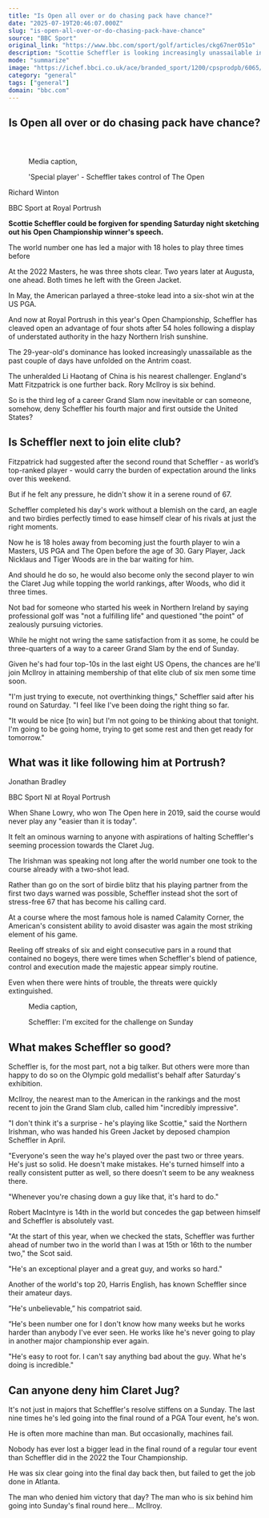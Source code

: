 ```yaml
---
title: "Is Open all over or do chasing pack have chance?"
date: "2025-07-19T20:46:07.000Z"
slug: "is-open-all-over-or-do-chasing-pack-have-chance"
source: "BBC Sport"
original_link: "https://www.bbc.com/sport/golf/articles/ckg67ner051o"
description: "Scottie Scheffler is looking increasingly unassailable in Royal Portrush - can anyone deny him his fourth major and first outside the US?"
mode: "summarize"
image: "https://ichef.bbci.co.uk/ace/branded_sport/1200/cpsprodpb/6065/live/0e2e7b90-64de-11f0-8dbd-f3d32ebd3327.jpg"
category: "general"
tags: ["general"]
domain: "bbc.com"
---
```

<div id="readability-page-1" class="page"><div><main id="main-content" data-testid="main-content"><article id="urn-bbc-ares--article-ckg67ner051o"><header data-component="headline-block"><h2 id="main-heading" type="headline" tabindex="-1"><span role="text">Is Open all over or do chasing pack have chance?</span></h2></header><div data-component="media-block"><figure><figcaption><span>Media caption, </span><p>'Special player' - Scheffler takes control of The Open</p></figcaption></figure></div><div data-component="byline-block"><p>Richard Winton</p><p>BBC Sport at Royal Portrush</p></div><div data-component="text-block"><p><b>Scottie Scheffler could be forgiven for spending Saturday night sketching out his Open Championship winner's speech.</b></p><p>The world number one has led a major with 18 holes to play three times before  </p><p>At the 2022 Masters, he was three shots clear. Two years later at Augusta, one ahead. Both times he left with the Green Jacket.</p><p>In May, the American parlayed a three-stoke lead into a six-shot win at the US PGA.</p><p>And now at Royal Portrush in this year's Open Championship, Scheffler has cleaved open an advantage of four shots after 54 holes following a display of understated authority in the hazy Northern Irish sunshine.</p><p>The 29-year-old's dominance has looked increasingly unassailable as the past couple of days have unfolded on the Antrim coast.</p><p>The unheralded Li Haotang of China is his nearest challenger. England's Matt Fitzpatrick is one further back. Rory McIlroy is six behind. </p><p>So is the third leg of a career Grand Slam now inevitable or can someone, somehow, deny Scheffler his fourth major and first outside the United States?</p></div><p data-component="subheadline-block"><h2 id="Is-Scheffler-next-to-join-elite-club-" tabindex="-1"><span role="text">Is Scheffler next to join elite club? </span></h2></p><div data-component="text-block"><p>Fitzpatrick had suggested after the second round that Scheffler - as world’s top-ranked player - would carry the burden of expectation around the links over this weekend.</p><p>But if he felt any pressure, he didn't show it in a serene round of 67. </p><p>Scheffler completed his day's work without a blemish on the card, an eagle and two birdies perfectly timed to ease himself clear of his rivals at just the right moments.</p><p>Now he is 18 holes away from becoming just the fourth player to win a Masters, US PGA and The Open before the age of 30. Gary Player, Jack Nicklaus and Tiger Woods are in the bar waiting for him.</p><p>And should he do so, he would also become only the second player to win the Claret Jug while topping the world rankings, after Woods, who did it three times.</p></div><div data-component="text-block"><p>Not bad for someone who started his week in Northern Ireland by saying professional golf was "not a fulfilling life" and questioned "the point" of zealously pursuing victories.</p><p>While he might not wring the same satisfaction from it as some, he could be three-quarters of a way to a career Grand Slam by the end of Sunday.</p><p>Given he's had four top-10s in the last eight US Opens, the chances are he'll join McIlroy in attaining membership of that elite club of six men some time soon.</p><p>"I'm just trying to execute, not overthinking things," Scheffler said after his round on Saturday. "I feel like I've been doing the right thing so far.</p><p>"It would be nice [to win] but I'm not going to be thinking about that tonight. I'm going to be going home, trying to get some rest and then get ready for tomorrow."</p></div><p data-component="subheadline-block"><h2 id="What-was-it-like-following-him-at-Portrush" tabindex="-1"><span role="text">What was it like following him at Portrush?</span></h2></p><div data-component="sub-byline-block"><p>Jonathan Bradley</p><p>BBC Sport NI at Royal Portrush</p></div><div data-component="text-block"><p>When Shane Lowry, who won The Open here in 2019, said the course would never play any "easier than it is today". </p><p>It felt an ominous warning to anyone with aspirations of halting Scheffler's seeming procession towards the Claret Jug.</p><p>The Irishman was speaking not long after the world number one took to the course already with a two-shot lead.</p><p>Rather than go on the sort of birdie blitz that his playing partner from the first two days warned was possible, Scheffler instead shot the sort of stress-free 67 that has become his calling card.</p><p>At a course where the most famous hole is named Calamity Corner, the American's consistent ability to avoid disaster was again the most striking element of his game.</p><p>Reeling off streaks of six and eight consecutive pars in a round that contained no bogeys, there were times when Scheffler's blend of patience, control and execution made the majestic appear simply routine.</p><p>Even when there were hints of trouble, the threats were quickly extinguished.</p></div><div data-component="media-block"><figure><figcaption><span>Media caption, </span><p>Scheffler: I'm excited for the challenge on Sunday</p></figcaption></figure></div><p data-component="subheadline-block"><h2 id="What-makes-Scheffler-so-good" tabindex="-1"><span role="text">What makes Scheffler so good?</span></h2></p><div data-component="text-block"><p>Scheffler is, for the most part, not a big talker. But others were more than happy to do so on the Olympic gold medallist's behalf after Saturday's exhibition.</p><p>McIlroy, the nearest man to the American in the rankings and the most recent to join the Grand Slam club, called him "incredibly impressive".</p><p>"I don't think it's a surprise - he's playing like Scottie," said the Northern Irishman, who was handed his Green Jacket by deposed champion Scheffler in April.</p><p>"Everyone's seen the way he's played over the past two or three years. He's just so solid. He doesn't make mistakes. He's turned himself into a really consistent putter as well, so there doesn't seem to be any weakness there.</p><p>"Whenever you're chasing down a guy like that, it's hard to do."</p><p>Robert MacIntyre is 14th in the world but concedes the gap between himself and Scheffler is absolutely vast.</p><p>"At the start of this year, when we checked the stats, Scheffler was further ahead of number two in the world than I was at 15th or 16th to the number two," the Scot said.</p><p>"He's an exceptional player and a great guy, and works so hard."</p><p>Another of the world's top 20, Harris English, has known Scheffler since their amateur days.</p><p>”He's unbelievable,” his compatriot said. </p><p>“He's been number one for I don't know how many weeks but he works harder than anybody I've ever seen. He works like he's never going to play in another major championship ever again. </p><p>"He's easy to root for. I can't say anything bad about the guy. What he's doing is incredible."</p></div><p data-component="subheadline-block"><h2 id="Can-anyone-deny-him-Claret-Jug" tabindex="-1"><span role="text">Can anyone deny him Claret Jug?</span></h2></p><div data-component="text-block"><p>It's not just in majors that Scheffler's resolve stiffens on a Sunday. The last nine times he's led going into the final round of a PGA Tour event, he's won.  </p><p>He is often more machine than man. But occasionally, machines fail. </p><p>Nobody has ever lost a bigger lead in the final round of a regular tour event than Scheffler did in the 2022 the Tour Championship.</p><p>He was six clear going into the final day back then, but failed to get the job done in Atlanta. </p><p>The man who denied him victory that day? The man who is six behind him going into Sunday's final round here... McIlroy.</p></div></article></main></div></div>